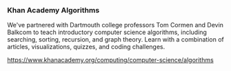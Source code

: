 ### Khan Academy Algorithms

We've partnered with Dartmouth college professors Tom Cormen and Devin Balkcom to teach introductory computer science algorithms, including searching, sorting, recursion, and graph theory. Learn with a combination of articles, visualizations, quizzes, and coding challenges.

https://www.khanacademy.org/computing/computer-science/algorithms
